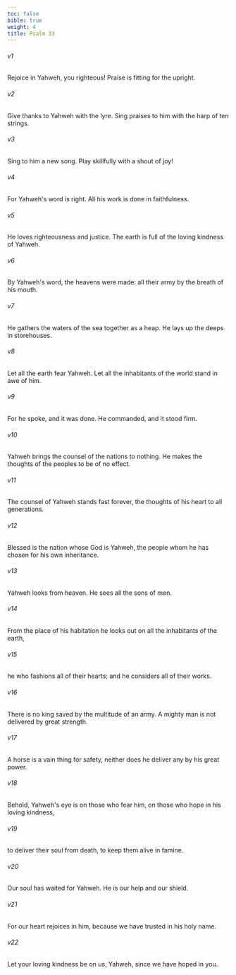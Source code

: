 ```yaml
---
toc: false
bible: true
weight: 4
title: Psalm 33
---
```




###### v1 
Rejoice in Yahweh, you righteous! Praise is fitting for the upright. 

###### v2 
Give thanks to Yahweh with the lyre. Sing praises to him with the harp of ten strings. 

###### v3 
Sing to him a new song. Play skillfully with a shout of joy! 

###### v4 
For Yahweh's word is right. All his work is done in faithfulness. 

###### v5 
He loves righteousness and justice. The earth is full of the loving kindness of Yahweh. 

###### v6 
By Yahweh's word, the heavens were made: all their army by the breath of his mouth. 

###### v7 
He gathers the waters of the sea together as a heap. He lays up the deeps in storehouses. 

###### v8 
Let all the earth fear Yahweh. Let all the inhabitants of the world stand in awe of him. 

###### v9 
For he spoke, and it was done. He commanded, and it stood firm. 

###### v10 
Yahweh brings the counsel of the nations to nothing. He makes the thoughts of the peoples to be of no effect. 

###### v11 
The counsel of Yahweh stands fast forever, the thoughts of his heart to all generations. 

###### v12 
Blessed is the nation whose God is Yahweh, the people whom he has chosen for his own inheritance. 

###### v13 
Yahweh looks from heaven. He sees all the sons of men. 

###### v14 
From the place of his habitation he looks out on all the inhabitants of the earth, 

###### v15 
he who fashions all of their hearts; and he considers all of their works. 

###### v16 
There is no king saved by the multitude of an army. A mighty man is not delivered by great strength. 

###### v17 
A horse is a vain thing for safety, neither does he deliver any by his great power. 

###### v18 
Behold, Yahweh's eye is on those who fear him, on those who hope in his loving kindness, 

###### v19 
to deliver their soul from death, to keep them alive in famine. 

###### v20 
Our soul has waited for Yahweh. He is our help and our shield. 

###### v21 
For our heart rejoices in him, because we have trusted in his holy name. 

###### v22 
Let your loving kindness be on us, Yahweh, since we have hoped in you.

